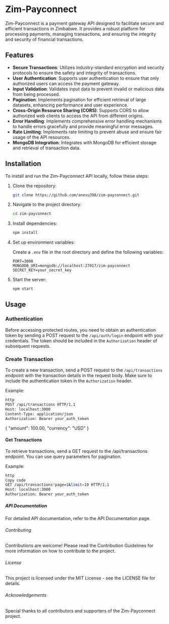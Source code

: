 # Zim-Payconnect

Zim-Payconnect is a payment gateway API designed to facilitate secure and efficient transactions in Zimbabwe. It provides a robust platform for processing payments, managing transactions, and ensuring the integrity and security of financial transactions.

## Features

- **Secure Transactions**: Utilizes industry-standard encryption and security protocols to ensure the safety and integrity of transactions.
- **User Authentication**: Supports user authentication to ensure that only authorized users can access the payment gateway.
- **Input Validation**: Validates input data to prevent invalid or malicious data from being processed.
- **Pagination**: Implements pagination for efficient retrieval of large datasets, enhancing performance and user experience.
- **Cross-Origin Resource Sharing (CORS)**: Supports CORS to allow authorized web clients to access the API from different origins.
- **Error Handling**: Implements comprehensive error handling mechanisms to handle errors gracefully and provide meaningful error messages.
- **Rate Limiting**: Implements rate limiting to prevent abuse and ensure fair usage of the API resources.
- **MongoDB Integration**: Integrates with MongoDB for efficient storage and retrieval of transaction data.

## Installation

To install and run the Zim-Payconnect API locally, follow these steps:

1. Clone the repository:

    ```bash
    git clone https://github.com/anesu398/zim-payconnect.git
    ```

2. Navigate to the project directory:

    ```bash
    cd zim-payconnect
    ```

3. Install dependencies:

    ```bash
    npm install
    ```

4. Set up environment variables:

    Create a `.env` file in the root directory and define the following variables:

    ```plaintext
    PORT=3000
    MONGODB_URI=mongodb://localhost:27017/zim-payconnect
    SECRET_KEY=your_secret_key
    ```

5. Start the server:

    ```bash
    npm start
    ```

## Usage

### Authentication

Before accessing protected routes, you need to obtain an authentication token by sending a POST request to the `/api/auth/login` endpoint with your credentials. The token should be included in the `Authorization` header of subsequent requests.

### Create Transaction

To create a new transaction, send a POST request to the `/api/transactions` endpoint with the transaction details in the request body. Make sure to include the authentication token in the `Authorization` header.

Example:
```bash
http
POST /api/transactions HTTP/1.1
Host: localhost:3000
Content-Type: application/json
Authorization: Bearer your_auth_token
```

{
    "amount": 100.00,
    "currency": "USD"
}
#### Get Transactions
To retrieve transactions, send a GET request to the /api/transactions endpoint. You can use query parameters for pagination.

Example:
```bash
http
Copy code
GET /api/transactions?page=1&limit=10 HTTP/1.1
Host: localhost:3000
Authorization: Bearer your_auth_token
```
##### API Documentation
For detailed API documentation, refer to the API Documentation page.

###### Contributing
Contributions are welcome! Please read the Contribution Guidelines for more information on how to contribute to the project.

###### License
This project is licensed under the MIT License - see the LICENSE file for details.

###### Acknowledgements
Special thanks to all contributors and supporters of the Zim-Payconnect project.